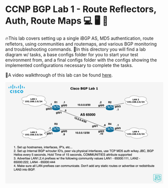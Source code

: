 # CCNP BGP Lab 1 - Route Reflectors, Auth, Route Maps :computer: :desktop_computer: :floppy_disk:

🔥This lab covers setting up a single iBGP AS, MD5 authentication, route refletors, using communities and routemaps, and various BGP monitoring and troubleshooting commands.
📔In this directory you will find a lab diagram w/ tasks, a base configs folder for you to start your test environment from, and a final configs folder with the configs showing the implemented configurations necessary to complete the tasks.

🚶A video walkthrough of this lab can be found [here](https://youtu.be/omM1jwPPHhA).

![Lab 1 diagram](https://raw.githubusercontent.com/JohnBreth/CCNP-Labs/master/BGP/Lab1%20-%20BGP%20RR%2C%20Auth%2C%20Route%20Maps/Base%20Configs/Cisco%20BGP%20Lab%201.drawio.png)
